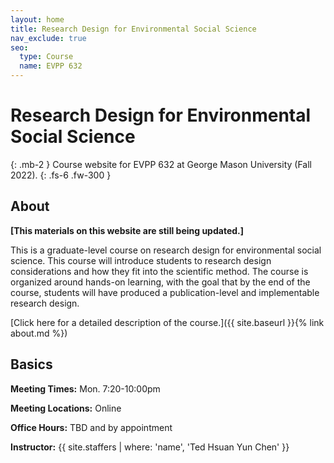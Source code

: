 ```yaml
---
layout: home
title: Research Design for Environmental Social Science
nav_exclude: true
seo:
  type: Course
  name: EVPP 632
---
```


# Research Design for Environmental Social Science
{: .mb-2 }
Course website for EVPP 632 at George Mason University (Fall 2022).
{: .fs-6 .fw-300 }

## About

**[This materials on this website are still being updated.]**

This is a graduate-level course on research design for environmental social science. This course will introduce students to research design considerations and how they fit into the scientific method. The course is organized around hands-on learning, with the goal that by the end of the course, students will have produced a publication-level and implementable research design.



[Click here for a detailed description of the course.]({{ site.baseurl }}{% link about.md %})

## Basics

**Meeting Times:** Mon. 7:20-10:00pm

**Meeting Locations:** Online

**Office Hours:** TBD and by appointment

**Instructor:**
{{ site.staffers | where: 'name', 'Ted Hsuan Yun Chen' }}
